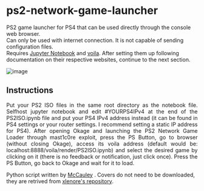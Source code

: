# ps2-network-game-launcher
PS2 game launcher for PS4 that can be used directly through the console web browser.<br>
Can only be used with internet connection. It is not capable of sending configuration files.<br>
Requires [Jupyter Notebook](https://jupyter.org/install) and [voila](https://voila.readthedocs.io/en/stable/install.html). After setting them up following documentation on their respective websites, continue to the next section.

![image](https://github.com/gbarboza88/ps2-network-game-launcher/assets/50859373/94dd83e7-5271-4351-9a23-ab164dcf3304)

## Instructions

<p align=justify> Put your PS2 ISO files in the same root directory as the notebook file. Selfhost jupyter notebook and edit #YOURPS4IPv4 at the end of the PS2ISO.ipynb file and put your PS4 IPv4 address instead (it can be found in PS4 settings or your router settings. I recommend setting a static IP address for PS4). After opening Okage and launching the PS2 Network Game Loader through mast1c0re exploit, press the PS Button, go to browser (without closing Okage), access its voila address (default would be: localhost:8888/voila/render/PS2ISO.ipynb) and select the desired game by clicking on it (there is no feedback or notification, just click once). Press the PS Button, go back to Okage and wait for it to load.</p> 

Python script written by [McCauley](https://github.com/McCaulay) . Covers do not need to be downloaded, they are retrived from [xlenore's repository](https://github.com/xlenore/ps2-covers.html).
